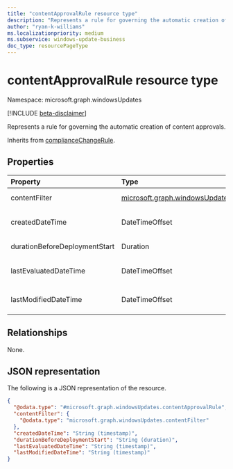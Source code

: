 ```yaml
---
title: "contentApprovalRule resource type"
description: "Represents a rule for governing the automatic creation of content approvals."
author: "ryan-k-williams"
ms.localizationpriority: medium
ms.subservice: windows-update-business
doc_type: resourcePageType
---
```


# contentApprovalRule resource type

Namespace: microsoft.graph.windowsUpdates

[!INCLUDE [beta-disclaimer](../../includes/beta-disclaimer.md)]

Represents a rule for governing the automatic creation of content approvals.

Inherits from [complianceChangeRule](../resources/windowsupdates-compliancechangerule.md).

## Properties
|Property|Type|Description|
|:---|:---|:---|
|contentFilter|[microsoft.graph.windowsUpdates.contentFilter](../resources/windowsupdates-contentfilter.md)|A filter to determine which content matches the rule on an ongoing basis.|
|createdDateTime|DateTimeOffset|The date and time when the rule was created. Inherited from [microsoft.graph.windowsUpdates.complianceChangeRule](../resources/windowsupdates-compliancechangerule.md).|
|durationBeforeDeploymentStart|Duration|The time before the deployment starts represented in ISO 8601 format for durations.|
|lastEvaluatedDateTime|DateTimeOffset|The date and time when the rule was last evaluated. Inherited from [microsoft.graph.windowsUpdates.complianceChangeRule](../resources/windowsupdates-compliancechangerule.md).|
|lastModifiedDateTime|DateTimeOffset|The date and time when the rule was last modified. Inherited from [microsoft.graph.windowsUpdates.complianceChangeRule](../resources/windowsupdates-compliancechangerule.md).|

## Relationships
None.

## JSON representation
The following is a JSON representation of the resource.
<!-- {
  "blockType": "resource",
  "@odata.type": "microsoft.graph.windowsUpdates.contentApprovalRule"
}
-->
``` json
{
  "@odata.type": "#microsoft.graph.windowsUpdates.contentApprovalRule",
  "contentFilter": {
    "@odata.type": "microsoft.graph.windowsUpdates.contentFilter"
  },
  "createdDateTime": "String (timestamp)",
  "durationBeforeDeploymentStart": "String (duration)",
  "lastEvaluatedDateTime": "String (timestamp)",
  "lastModifiedDateTime": "String (timestamp)"
}
```
